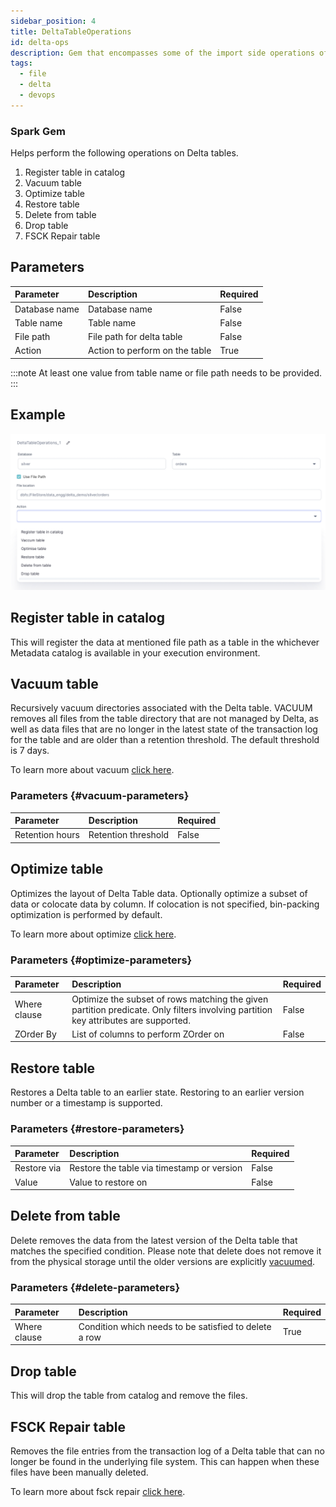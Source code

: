```yaml
---
sidebar_position: 4
title: DeltaTableOperations
id: delta-ops
description: Gem that encompasses some of the import side operations of Delta
tags:
  - file
  - delta
  - devops
---
```


<h3><span class="badge">Spark Gem</span></h3>

Helps perform the following operations on Delta tables.

1. Register table in catalog
2. Vacuum table
3. Optimize table
4. Restore table
5. Delete from table
6. Drop table
7. FSCK Repair table

## Parameters

| Parameter     | Description                    | Required |
| :------------ | :----------------------------- | :------- |
| Database name | Database name                  | False    |
| Table name    | Table name                     | False    |
| File path     | File path for delta table      | False    |
| Action        | Action to perform on the table | True     |

:::note
At least one value from table name or file path needs to be provided.
:::

## Example

![Example usage of Delta Table Operations Gem](./img/delta_operations_eg1.png)

## Register table in catalog

This will register the data at mentioned file path as a table in the whichever Metadata catalog is available in your execution environment.

## Vacuum table

Recursively vacuum directories associated with the Delta table. VACUUM removes all files from the table directory that are not managed by Delta, as well as data files that are no longer in the latest state of the transaction log for the table and are older than a retention threshold. The default threshold is 7 days.

To learn more about vacuum [click here](https://docs.databricks.com/spark/latest/spark-sql/language-manual/delta-vacuum.html).

### Parameters {#vacuum-parameters}

| Parameter       | Description         | Required |
| :-------------- | :------------------ | :------- |
| Retention hours | Retention threshold | False    |

## Optimize table

Optimizes the layout of Delta Table data. Optionally optimize a subset of data or colocate data by column. If colocation is not specified, bin-packing optimization is performed by default.

To learn more about optimize [click here](https://docs.databricks.com/spark/latest/spark-sql/language-manual/delta-optimize.html).

### Parameters {#optimize-parameters}

| Parameter    | Description                                                                                                                        | Required |
| :----------- | :--------------------------------------------------------------------------------------------------------------------------------- | :------- |
| Where clause | Optimize the subset of rows matching the given partition predicate. Only filters involving partition key attributes are supported. | False    |
| ZOrder By    | List of columns to perform ZOrder on                                                                                               | False    |

## Restore table

Restores a Delta table to an earlier state. Restoring to an earlier version number or a timestamp is supported.

### Parameters {#restore-parameters}

| Parameter   | Description                                | Required |
| :---------- | :----------------------------------------- | :------- |
| Restore via | Restore the table via timestamp or version | False    |
| Value       | Value to restore on                        | False    |

## Delete from table

Delete removes the data from the latest version of the Delta table that matches the specified condition. Please note that delete does not remove it from the physical storage until the older versions are explicitly [vacuumed](#vacuum-table).

### Parameters {#delete-parameters}

| Parameter    | Description                                           | Required |
| :----------- | :---------------------------------------------------- | :------- |
| Where clause | Condition which needs to be satisfied to delete a row | True     |

## Drop table

This will drop the table from catalog and remove the files.

## FSCK Repair table

Removes the file entries from the transaction log of a Delta table that can no longer be found in the underlying file system. This can happen when these files have been manually deleted.

To learn more about fsck repair [click here](https://docs.databricks.com/spark/latest/spark-sql/language-manual/delta-fsck.html).
